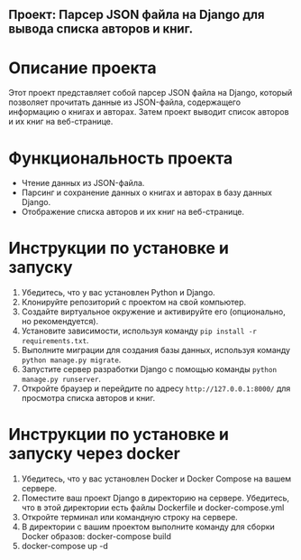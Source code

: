 ## Проект: Парсер JSON файла на Django для вывода списка авторов и книг.

# Описание проекта

Этот проект представляет собой парсер JSON файла на Django, который позволяет прочитать данные из JSON-файла, содержащего информацию о книгах и авторах. Затем проект выводит список авторов и их книг на веб-странице.

# Функциональность проекта

- Чтение данных из JSON-файла.
- Парсинг и сохранение данных о книгах и авторах в базу данных Django.
- Отображение списка авторов и их книг на веб-странице.

# Инструкции по установке и запуску

1. Убедитесь, что у вас установлен Python и Django.
2. Клонируйте репозиторий с проектом на свой компьютер.
3. Создайте виртуальное окружение и активируйте его (опционально, но рекомендуется).
4. Установите зависимости, используя команду `pip install -r requirements.txt`.
5. Выполните миграции для создания базы данных, используя команду `python manage.py migrate`.
6. Запустите сервер разработки Django с помощью команды `python manage.py runserver`.
7. Откройте браузер и перейдите по адресу `http://127.0.0.1:8000/` для просмотра списка авторов и книг.

# Инструкции по установке и запуску через docker
1. Убедитесь, что у вас установлен Docker и Docker Compose на вашем сервере.
2. Поместите ваш проект Django в директорию на сервере. Убедитесь, что в этой директории есть файлы Dockerfile и docker-compose.yml
3. Откройте терминал или командную строку на сервере.
4. В директории с вашим проектом выполните команду для сборки Docker образов: docker-compose build
5. docker-compose up -d



